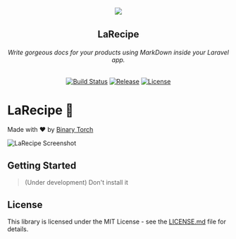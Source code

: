 

<h6 align="center">
    <img src="https://larecipe.binarytorch.com.my/images/logo.png"/>
</h6>

<h2 align="center">
    LaRecipe
</h2>


<h6 align="center">
    Write gorgeous docs for your products using MarkDown inside your Laravel app.
</h6>
    

<p align="center">
<a href="https://travis-ci.com/saleem-hadad/LaRecipe"><img src="https://travis-ci.com/saleem-hadad/LaRecipe.svg" alt="Build Status"></a>
<a href="https://github.com/saleem-hadad/LaRecipe"><img src="https://img.shields.io/github/release/saleem-hadad/LaRecipe.svg" alt="Release"></a>
<a href="https://github.com/saleem-hadad/LaRecipe"><img src="https://poser.pugx.org/laravel/framework/license.svg" alt="License"></a>
</p>


# LaRecipe 🍪

Made with ❤️ by [Binary Torch](http://binary-torch.com/)

![LaRecipe Screenshot](https://larecipe.binarytorch.com.my/images/ss.png)

## Getting Started

> (Under development) Don't install it


## License

This library is licensed under the MIT License - see the [LICENSE.md](LICENSE) file for details.
